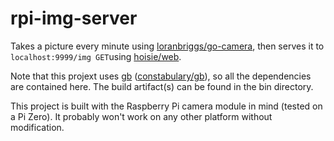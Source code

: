 # rpi-img-server

Takes a picture every minute using [loranbriggs/go-camera](https://github.com/loranbriggs/go-camera), then serves it to `localhost:9999/img GET`using [hoisie/web](https://github.com/hoisie/web).

Note that this projext uses [gb](https://getgb.io) ([constabulary/gb](https://github.com/constabulary/gb)), so all the dependencies are contained here. The build artifact(s) can be found in the bin directory.

This project is built with the Raspberry Pi camera module in mind (tested on a Pi Zero). It probably won't work on any other platform without modification.

